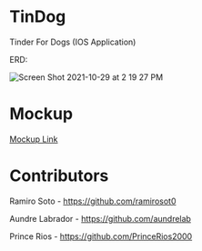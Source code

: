 # TinDog
Tinder For Dogs (IOS Application)

ERD:

![Screen Shot 2021-10-29 at 2 19 27 PM](https://user-images.githubusercontent.com/56173707/139502965-210ffc3c-2e30-4826-aa60-f19a71bddced.png)

# Mockup
[Mockup Link](https://drive.google.com/file/d/1fZYS3Gsfe0adLVGfxM8WXDfcbYIOMFHN/view?usp=sharing)

# Contributors
Ramiro Soto - https://github.com/ramirosot0

Aundre Labrador - https://github.com/aundrelab

Prince Rios - https://github.com/PrinceRios2000
